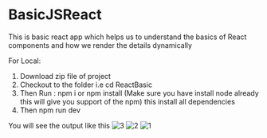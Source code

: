 # BasicJSReact
This is basic react app which helps us to understand the basics of React components and how we render the details dynamically

For Local:
1. Download zip file of project
2. Checkout to the folder i.e cd ReactBasic
3. Then Run :  npm i or npm install (Make sure you have install node already this will give you support of the npm) this install all dependencies
4. Then npm run dev


You will see the output like this 
![3](https://github.com/artikhot97/BasicJSReact/assets/61792772/a919aa68-8551-4187-a8cb-2404d3a4de1b)
![2](https://github.com/artikhot97/BasicJSReact/assets/61792772/0c72e532-8e5b-41cd-ac1a-2930514da043)
![1](https://github.com/artikhot97/BasicJSReact/assets/61792772/08a15e47-6b3d-4a5a-b822-ab08586ed429)
